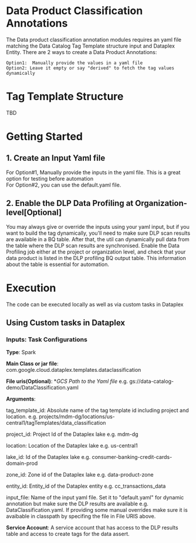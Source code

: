 # Data Product Classification Annotations 

The Data product classification annotation modules requires an yaml file matching the Data Catalog Tag Template structure input and Dataplex Entity. There are 2 ways to create a Data Product Annotations:
    
    Option1:  Manually provide the values in a yaml file
    Option2: Leave it empty or say "derived" to fetch the tag values dynamically

# Tag Template Structure 

TBD

# Getting Started

## 1. Create an Input Yaml file
For Option#1, Manually provide the inputs in the yaml file. This is a great option for testing before automation  
For Option#2, you can use the default.yaml file. 

## 2. Enable the DLP Data Profiling at Organization-level[Optional]
You may always give or override the inputs using your yaml input, but if you want to build the tag dynamically, you'll need to make sure DLP scan results are available in a BQ table. After that, the util can dynamically pull data from the table where the DLP scan results are synchronised. Enable the Data Profiling job either at the project or organization level, and check that your data product is listed in the DLP profiling BQ output table. This information about the table is essential for automation.

# Execution
The code can be executed locally as well as via custom tasks in Dataplex 

## Using Custom tasks in Dataplex 

### Inputs: Task Configurations
**Type**: Spark 

**Main Class or jar file**: com.google.cloud.dataplex.templates.dataclassification

**File uris(Optional)**: **GCS Path to the Yaml file* e.g. gs://data-catalog-demo/DataClassification.yaml 

**Arguments**:
 
 tag_template_id: Absolute name of the tag template id including project and location. e.g. projects/mdm-dg/locations/us-central1/tagTemplates/data_classification

 project_id: Project Id of the Dataplex lake e.g. mdm-dg
 
 location: Location of the Dataplex lake e.g. us-central1
 
 lake_id: Id of the Dataplex lake e.g. consumer-banking-credit-cards-domain-prod
 
 zone_id: Zone id of the Dataplex lake e.g. data-product-zone 
 
 entity_id: Entity_id of the Dataplex entity e.g. cc_transactions_data
 
 input_file: Name of the input yaml file. Set it to "default.yaml" for dynamic annotation but make sure the DLP results are available  e.g. DataClassification.yaml. If providing some manual overrides make sure it is avaibable in classpath by specifing the file in File URIS above. 


**Service Account**:
A service account that has access to the DLP results table and access to create tags for the data assert.
